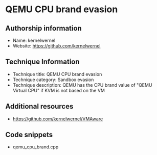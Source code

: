 # QEMU CPU brand evasion

## Authorship information
* Name: kernelwernel
* Website: https://github.com/kernelwernel

## Technique Information
* Technique title: QEMU CPU brand evasion
* Technique category: Sandbox evasion
* Technique description: QEMU has the CPU brand value of "QEMU Virtual CPU" if KVM is not based on the VM

## Additional resources
* https://github.com/kernelwernel/VMAware

## Code snippets
* qemu_cpu_brand.cpp